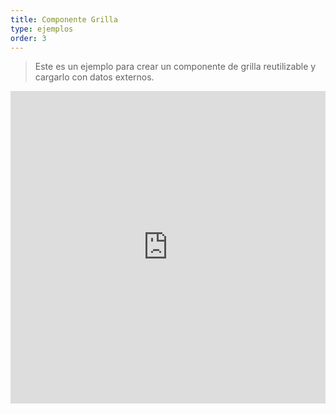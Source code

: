 ```yaml
---
title: Componente Grilla
type: ejemplos
order: 3
---
```


> Este es un ejemplo para crear un componente de grilla reutilizable y cargarlo con datos externos.

<iframe width="100%" height="500" src="https://jsfiddle.net/yyx990803/xkkbfL3L/embedded/result,html,js,css" allowfullscreen="allowfullscreen" frameborder="0"></iframe>
